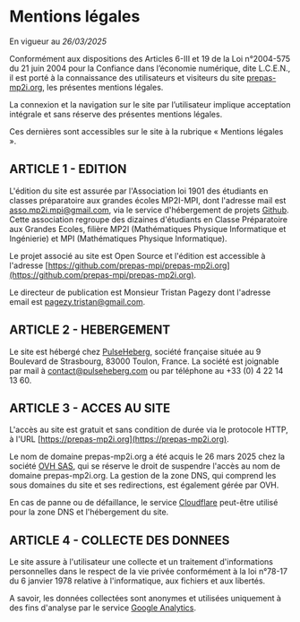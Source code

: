 # Mentions légales

En vigueur au *26/03/2025*

Conformément aux dispositions des Articles 6-III et 19 de la Loi n°2004-575 du 21 juin 2004 pour la Confiance dans l’économie numérique, dite L.C.E.N., il est porté à la connaissance des utilisateurs et visiteurs du site [prepas-mp2i.org](https://prepas-mp2i.org), les présentes mentions légales.

La connexion et la navigation sur le site par l’utilisateur implique acceptation intégrale et sans réserve des présentes mentions légales.

Ces dernières sont accessibles sur le site à la rubrique « Mentions légales ».

## ARTICLE 1 - EDITION

L'édition du site est assurée par l'Association loi 1901 des étudiants en classes préparatoire aux grandes écoles MP2I-MPI, dont l'adresse mail est <asso.mp2i.mpi@gmail.com>, via le service d'hébergement de projets [Github](https://github.com/). Cette association regroupe des dizaines d'étudiants en Classe Préparatoire aux Grandes Ecoles, filière MP2I (Mathématiques Physique Informatique et Ingénierie) et MPI (Mathématiques Physique Informatique).

Le projet associé au site est Open Source et l'édition est accessible à l'adresse [https://github.com/prepas-mpi/prepas-mp2i.org](https://github.com/prepas-mpi/prepas-mp2i.org).

Le directeur de publication est Monsieur Tristan Pagezy dont l'adresse email est [pagezy.tristan@gmail.com](mailto:pagezy.tristan@gmail.com).

## ARTICLE 2 - HEBERGEMENT

Le site est hébergé chez [PulseHeberg](https://pulseheberg.com/), société française située au 9 Boulevard de Strasbourg, 83000 Toulon, France. La société est joignable par mail à [contact@pulseheberg.com](mailto:contact@pulseheberg.com) ou par téléphone au +33 (0) 4 22 14 13 60.

## ARTICLE 3 - ACCES AU SITE

L'accès au site est gratuit et sans condition de durée via le protocole HTTP, à l'URL [https://prepas-mp2i.org](https://prepas-mp2i.org).

Le nom de domaine prepas-mp2i.org a été acquis le 26 mars 2025 chez la société [OVH SAS](https://ovh.com/), qui se réserve le droit de suspendre l'accès au nom de domaine prepas-mp2i.org.
La gestion de la zone DNS, qui comprend les sous domaines du site et ses redirections, est également gérée par OVH.

En cas de panne ou de défaillance, le service [Cloudflare](https://www.cloudflare.com/) peut-être utilisé pour la zone DNS et l'hébergement du site.

## ARTICLE 4 - COLLECTE DES DONNEES

Le site assure à l'utilisateur une collecte et un traitement d'informations personnelles dans le respect de la vie privée conformément à la loi n°78-17 du 6 janvier 1978 relative à l'informatique, aux fichiers et aux libertés.

A savoir, les données collectées sont anonymes et utilisées uniquement à des fins d'analyse par le service [Google Analytics](https://analytics.google.com/).
